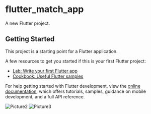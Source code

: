 # flutter_match_app

A new Flutter project.

## Getting Started

This project is a starting point for a Flutter application.

A few resources to get you started if this is your first Flutter project:

- [Lab: Write your first Flutter app](https://docs.flutter.dev/get-started/codelab)
- [Cookbook: Useful Flutter samples](https://docs.flutter.dev/cookbook)

For help getting started with Flutter development, view the
[online documentation](https://docs.flutter.dev/), which offers tutorials,
samples, guidance on mobile development, and a full API reference.

![Picture2](https://github.com/polausama/match-app/assets/53063294/da1186bf-22d4-402f-91e6-98e6ff41e0b9)
![Picture3](https://github.com/polausama/match-app/assets/53063294/0b1c9cc5-81cb-4e9a-b57b-a9deb0f96db7)
